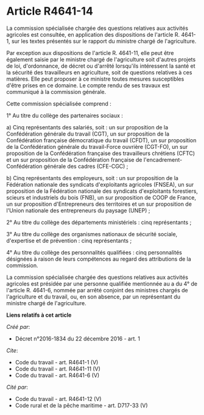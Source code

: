 # Article R4641-14

La commission spécialisée chargée des questions relatives aux activités agricoles est consultée, en application des
dispositions de l'article R. 4641-1, sur les textes présentés sur le rapport du ministre chargé de l'agriculture. 

Par exception aux dispositions de l'article R. 4641-11, elle peut être également saisie par le ministre chargé de
l'agriculture soit d'autres projets de loi, d'ordonnance, de décret ou d'arrêté lorsqu'ils intéressent la santé et la
sécurité des travailleurs en agriculture, soit de questions relatives à ces matières. Elle peut proposer à ce ministre toutes
mesures susceptibles d'être prises en ce domaine. Le compte rendu de ses travaux est communiqué à la commission générale. 

Cette commission spécialisée comprend : 

1° Au titre du collège des partenaires sociaux : 

a) Cinq représentants des salariés, soit : un sur proposition de la Confédération générale du travail (CGT), un sur
proposition de la Confédération française démocratique du travail (CFDT), un sur proposition de la Confédération générale du
travail-Force ouvrière (CGT-FO), un sur proposition de la Confédération française des travailleurs chrétiens (CFTC) et un sur
proposition de la Confédération française de l'encadrement-Confédération générale des cadres (CFE-CGC) ; 

b) Cinq représentants des employeurs, soit : un sur proposition de la Fédération nationale des syndicats d'exploitants
agricoles (FNSEA), un sur proposition de la Fédération nationale des syndicats d'exploitants forestiers, scieurs et
industriels du bois (FNB), un sur proposition de COOP de France, un sur proposition d'Entrepreneurs des territoires et un sur
proposition de l'Union nationale des entrepreneurs du paysage (UNEP) ; 

2° Au titre du collège des départements ministériels : cinq représentants ; 

3° Au titre du collège des organismes nationaux de sécurité sociale, d'expertise et de prévention : cinq représentants ; 

4° Au titre du collège des personnalités qualifiées : cinq personnalités désignées à raison de leurs compétences au regard
des attributions de la commission. 

La commission spécialisée chargée des questions relatives aux activités agricoles est présidée par une personne qualifiée
mentionnée au a du 4° de l'article R. 4641-6, nommée par arrêté conjoint des ministres chargés de l'agriculture et du
travail, ou, en son absence, par un représentant du ministre chargé de l'agriculture.

**Liens relatifs à cet article**

_Créé par_:

  - Décret n°2016-1834 du 22 décembre 2016 - art. 1

_Cite_:

  - Code du travail - art. R4641-1 (V)
  - Code du travail - art. R4641-11 (V)
  - Code du travail - art. R4641-6 (V)

_Cité par_:

  - Code du travail - art. R4641-12 (V)
  - Code rural et de la pêche maritime - art. D717-33 (V)
